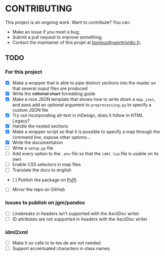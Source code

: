 # CONTRIBUTING

This project is an ongoing work. Want to contribute? You can:

* Make an issue if you meet a bug;
* Submit a pull request to improve something;
* Contact the maintainer of this projet at [bonjour@yanntrividic.fr](mailto:bonjour@yanntrividic.fr).

## TODO

### For this project

* [x] Make a wrapper that is able to pipe distinct sections into the reader so that several ouput files are produced
* [x] Write the ~~editorial chart~~ formatting guide
* [x] Make a nice JSON template that shows how to write down a `map.json`, and pass add an optional argument to `preprocessing.py` to specify a custom JSON file
* [x] Try out incorporating alt-text in InDesign, does it follow in HTML Legacy?
* [x] Handle the nested sections
* [x] Make a wrapper script so that it is possible to specify a map through the command line, expose other options...
* [x] Write the documentation
* [ ] Write a `setup.py` file
* [ ] Add every option to the `.env` file so that the `idml.lua` file is usable on its own
* [ ] Enable CSS selectors in map files
* [ ] Translate the docs to english
* [ ] Publish the package on [PyPI](https://pypi.org/)
* [ ] Mirror the repo on GitHub

### Issues to publish on jgm/pandoc

* [ ] Linebreaks in headers isn't supported with the AsciiDoc writer
* [ ] ID attributes are not supported in headers with the AsciiDoc writer

### idml2xml

* [ ] Make it so calls to le-tex.de are not needed
* [ ] Support accentuated characters in class names